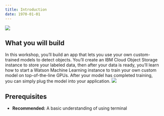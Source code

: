 ```yaml
---
title: Introduction
date: 1970-01-01
---
```


![](/assets/images/main.png)

## What you will build
In this workshop, you’ll build an app that lets you use your own custom-trained models to detect objects. You’ll create an IBM Cloud Object Storage instance to store your labeled data, then after your data is ready, you’ll learn how to start a Watson Machine Learning instance to train your own custom model on top-of-the-line GPUs. After your model has completed training, you can simply plug the model into your application.
![](/assets/images/main_image.png)

## Prerequisites
* **Recommended:** A basic understanding of using terminal
